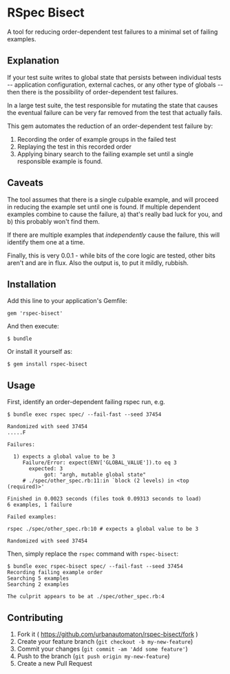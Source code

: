 # RSpec Bisect

A tool for reducing order-dependent test failures to a minimal set of
failing examples.

## Explanation

If your test suite writes to global state that persists between
individual tests -- application configuration, external caches, or any
other type of globals -- then there is the possibility of
order-dependent test failures.

In a large test suite, the test responsible for mutating the state that
causes the eventual failure can be very far removed from the test that
actually fails.

This gem automates the reduction of an order-dependent test failure by:

1. Recording the order of example groups in the failed test
2. Replaying the test in this recorded order
3. Applying binary search to the failing example set until a single
   responsible example is found.

## Caveats

The tool assumes that there is a single culpable example, and will
proceed in reducing the example set until one is found. If multiple
dependent examples combine to cause the failure, a) that's really bad
luck for you, and b) this probably won't find them.

If there are multiple examples that *independently* cause the failure,
this will identify them one at a time.

Finally, this is very 0.0.1 - while bits of the core logic are tested,
other bits aren't and are in flux. Also the output is, to put it mildly,
rubbish.

## Installation

Add this line to your application's Gemfile:

    gem 'rspec-bisect'

And then execute:

    $ bundle

Or install it yourself as:

    $ gem install rspec-bisect

## Usage

First, identify an order-dependent failing rspec run, e.g.

```
$ bundle exec rspec spec/ --fail-fast --seed 37454

Randomized with seed 37454
.....F

Failures:

  1) expects a global value to be 3
     Failure/Error: expect(ENV['GLOBAL_VALUE']).to eq 3
       expected: 3
            got: "argh, mutable global state"
     # ./spec/other_spec.rb:11:in `block (2 levels) in <top (required)>'

Finished in 0.0023 seconds (files took 0.09313 seconds to load)
6 examples, 1 failure

Failed examples:

rspec ./spec/other_spec.rb:10 # expects a global value to be 3

Randomized with seed 37454
```

Then, simply replace the `rspec` command with `rspec-bisect`:

```
$ bundle exec rspec-bisect spec/ --fail-fast --seed 37454
Recording failing example order
Searching 5 examples
Searching 2 examples

The culprit appears to be at ./spec/other_spec.rb:4
```

## Contributing

1. Fork it ( https://github.com/urbanautomaton/rspec-bisect/fork )
2. Create your feature branch (`git checkout -b my-new-feature`)
3. Commit your changes (`git commit -am 'Add some feature'`)
4. Push to the branch (`git push origin my-new-feature`)
5. Create a new Pull Request
